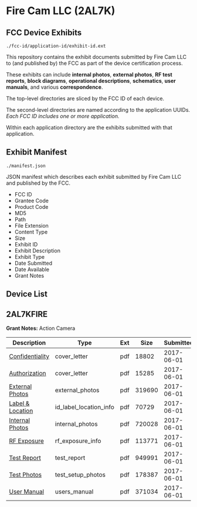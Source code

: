 # Fire Cam LLC (2AL7K)
## FCC Device Exhibits

```
./fcc-id/application-id/exhibit-id.ext
```

This repository contains the exhibit documents submitted by Fire Cam LLC to (and published by) the FCC as part of the device certification process.

These exhibits can include **internal photos**, **external photos**, **RF test reports**, **block diagrams**, **operational descriptions**, **schematics**, **user manuals**, and various **correspondence**.

The top-level directories are sliced by the FCC ID of each device.

The second-level directories are named according to the application UUIDs. *Each FCC ID includes one or more application.*

Within each application directory are the exhibits submitted with that application. 

## Exhibit Manifest

```
./manifest.json
```

JSON manifest which describes each exhibit submitted by Fire Cam LLC and published by the FCC.

- FCC ID
- Grantee Code
- Product Code
- MD5
- Path
- File Extension
- Content Type
- Size
- Exhibit ID
- Exhibit Description
- Exhibit Type
- Date Submitted
- Date Available
- Grant Notes

## Device List
## 2AL7KFIRE
**Grant Notes:** Action Camera

| Description | Type | Ext | Size | Submitted | Available |
| ----------- | ---- | --- | ---- | --------- | --------- |
| [Confidentiality](2AL7KFIRE/1aef715d0b09404ffc6d197953df0a3f/3410980.pdf) | cover_letter | pdf | 18802 | 2017-06-01 | 2017-06-01 |
| [Authorization](2AL7KFIRE/1aef715d0b09404ffc6d197953df0a3f/3410985.pdf) | cover_letter | pdf | 15285 | 2017-06-01 | 2017-06-01 |
| [External Photos](2AL7KFIRE/1aef715d0b09404ffc6d197953df0a3f/3410970.pdf) | external_photos | pdf | 319690 | 2017-06-01 | 2017-06-01 |
| [Label & Location](2AL7KFIRE/1aef715d0b09404ffc6d197953df0a3f/3410983.pdf) | id_label_location_info | pdf | 70729 | 2017-06-01 | 2017-06-01 |
| [Internal Photos](2AL7KFIRE/1aef715d0b09404ffc6d197953df0a3f/3410973.pdf) | internal_photos | pdf | 720028 | 2017-06-01 | 2017-06-01 |
| [RF Exposure](2AL7KFIRE/1aef715d0b09404ffc6d197953df0a3f/3410984.pdf) | rf_exposure_info | pdf | 113771 | 2017-06-01 | 2017-06-01 |
| [Test Report](2AL7KFIRE/1aef715d0b09404ffc6d197953df0a3f/3410988.pdf) | test_report | pdf | 949991 | 2017-06-01 | 2017-06-01 |
| [Test Photos](2AL7KFIRE/1aef715d0b09404ffc6d197953df0a3f/3410966.pdf) | test_setup_photos | pdf | 178387 | 2017-06-01 | 2017-06-01 |
| [User Manual](2AL7KFIRE/1aef715d0b09404ffc6d197953df0a3f/3410978.pdf) | users_manual | pdf | 371034 | 2017-06-01 | 2017-06-01 |
